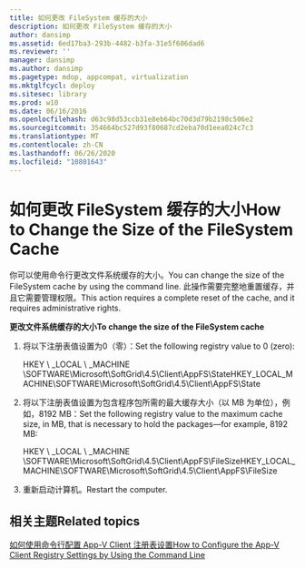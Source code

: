 ```yaml
---
title: 如何更改 FileSystem 缓存的大小
description: 如何更改 FileSystem 缓存的大小
author: dansimp
ms.assetid: 6ed17ba3-293b-4482-b3fa-31e5f606dad6
ms.reviewer: ''
manager: dansimp
ms.author: dansimp
ms.pagetype: mdop, appcompat, virtualization
ms.mktglfcycl: deploy
ms.sitesec: library
ms.prod: w10
ms.date: 06/16/2016
ms.openlocfilehash: d63c98d53ccb31e8eb64bc70d3d79b2198c506e2
ms.sourcegitcommit: 354664bc527d93f80687cd2eba70d1eea024c7c3
ms.translationtype: MT
ms.contentlocale: zh-CN
ms.lasthandoff: 06/26/2020
ms.locfileid: "10801643"
---
```

# <span data-ttu-id="77caa-103">如何更改 FileSystem 缓存的大小</span><span class="sxs-lookup"><span data-stu-id="77caa-103">How to Change the Size of the FileSystem Cache</span></span>


<span data-ttu-id="77caa-104">你可以使用命令行更改文件系统缓存的大小。</span><span class="sxs-lookup"><span data-stu-id="77caa-104">You can change the size of the FileSystem cache by using the command line.</span></span> <span data-ttu-id="77caa-105">此操作需要完整地重置缓存，并且它需要管理权限。</span><span class="sxs-lookup"><span data-stu-id="77caa-105">This action requires a complete reset of the cache, and it requires administrative rights.</span></span>

**<span data-ttu-id="77caa-106">更改文件系统缓存的大小</span><span class="sxs-lookup"><span data-stu-id="77caa-106">To change the size of the FileSystem cache</span></span>**

1.  <span data-ttu-id="77caa-107">将以下注册表值设置为0（零）：</span><span class="sxs-lookup"><span data-stu-id="77caa-107">Set the following registry value to 0 (zero):</span></span>

    <span data-ttu-id="77caa-108">HKEY \ _LOCAL \ _MACHINE \\SOFTWARE\\Microsoft\\SoftGrid\\4.5\\Client\\AppFS\\State</span><span class="sxs-lookup"><span data-stu-id="77caa-108">HKEY\_LOCAL\_MACHINE\\SOFTWARE\\Microsoft\\SoftGrid\\4.5\\Client\\AppFS\\State</span></span>

2.  <span data-ttu-id="77caa-109">将以下注册表值设置为包含程序包所需的最大缓存大小（以 MB 为单位），例如，8192 MB：</span><span class="sxs-lookup"><span data-stu-id="77caa-109">Set the following registry value to the maximum cache size, in MB, that is necessary to hold the packages—for example, 8192 MB:</span></span>

    <span data-ttu-id="77caa-110">HKEY \ _LOCAL \ _MACHINE \\SOFTWARE\\Microsoft\\SoftGrid\\4.5\\Client\\AppFS\\FileSize</span><span class="sxs-lookup"><span data-stu-id="77caa-110">HKEY\_LOCAL\_MACHINE\\SOFTWARE\\Microsoft\\SoftGrid\\4.5\\Client\\AppFS\\FileSize</span></span>

3.  <span data-ttu-id="77caa-111">重新启动计算机。</span><span class="sxs-lookup"><span data-stu-id="77caa-111">Restart the computer.</span></span>

## <span data-ttu-id="77caa-112">相关主题</span><span class="sxs-lookup"><span data-stu-id="77caa-112">Related topics</span></span>


[<span data-ttu-id="77caa-113">如何使用命令行配置 App-V Client 注册表设置</span><span class="sxs-lookup"><span data-stu-id="77caa-113">How to Configure the App-V Client Registry Settings by Using the Command Line</span></span>](how-to-configure-the-app-v-client-registry-settings-by-using-the-command-line.md)

 

 





